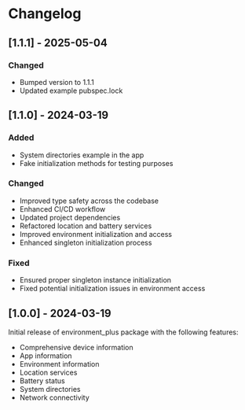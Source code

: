 # Changelog

## [1.1.1] - 2025-05-04

### Changed
- Bumped version to 1.1.1
- Updated example pubspec.lock

## [1.1.0] - 2024-03-19

### Added
- System directories example in the app
- Fake initialization methods for testing purposes

### Changed
- Improved type safety across the codebase
- Enhanced CI/CD workflow
- Updated project dependencies
- Refactored location and battery services
- Improved environment initialization and access
- Enhanced singleton initialization process

### Fixed
- Ensured proper singleton instance initialization
- Fixed potential initialization issues in environment access

## [1.0.0] - 2024-03-19

Initial release of environment_plus package with the following features:
- Comprehensive device information
- App information
- Environment information
- Location services
- Battery status
- System directories
- Network connectivity
